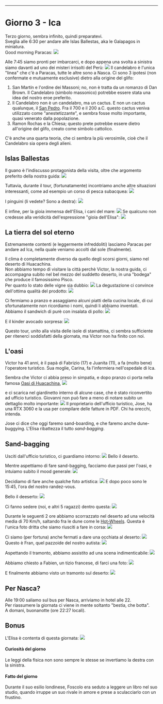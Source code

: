 ---
# Giorno 3 - Ica

Terzo giorno, sembra infinito, quindi preparatevi.</br>
Sveglia alle 6:30 per andare alle Islas Ballestas, aka le Galapagos in miniatura.</br>
Good morning Paracas:
![](../photos/blog/3/IMG_8691.webp)

Alle 7:45 siamo pronti per imbarcarci, e dopo appena una svolta a sinistra siamo davanti ad uno dei misteri irrisolti del Perù:
![](../photos/blog/3/IMG_8710.webp)
Il candelabro è l'unica "linea" che c'è a Paracas, tutte le altre sono a Nasca. Ci sono 3 ipotesi (non confermate e mutuamente esclusive) dietro alla origine del glifo:
1. San Martín e l'ordine dei Massoni; no, non è tratta da un romanzo di Dan Brown. Il Candelabro (simbolo massonico) potrebbe essere stata una idea del nostro eroe preferito.
2. Il Candelabro non è un candelabro, ma un cactus. E non un cactus qualunque, il [San Pedro](https://es.wikipedia.org/wiki/Echinopsis_pachanoi). Fra il 700 e il 200 a.C. questo cactus veniva utilizzato come "anestetizzante", e sembra fosse molto importante, quasi venerato dalla popolazione. 
3. Ramon Rochas e la Chiesa; questo prete potrebbe essere dietro all'origine del glifo, creato come simbolo cattolico.

C'è anche una quarta teoria, che ci sembra la più verosimile, cioè che il Candelabro sia opera degli alieni.

## Islas Ballestas
Il guano è l'indiscusso protagonista della visita, oltre che argomento preferito della nostra guida:
![](../photos/blog/3/IMG_8744.webp)

Tuttavia, durante il tour, (fortunatamente) incontriamo anche altre situazioni interessanti, come ad esempio un corso di pesca subacquea:
![](../photos/blog/3/IMG_8726.webp)

I pinguini (li vedete? Sono a destra):
![](../photos/blog/3/IMG_8722.webp)

E infine, per la gioia immensa dell'Elisa, i cani del mare:
![](../photos/blog/3/IMG_8794.webp)
Se qualcuno non credesse alla veridicità dell'espressione "gioia dell'Elisa":
![](../photos/blog/3/IMG_8785.webp)

## La tierra del sol eterno
Estremamente contenti (e leggermente infreddoliti) lasciamo Paracas per andare ad Ica, nella quale veniamo accolti dal sole (finalmente).

Il clima è completamente diverso da quello degli scorsi giorni, siamo nel deserto di Huacachina. </br>
Non abbiamo tempo di visitare la città perchè Victor, la nostra guida, ci accompagna subito nel bel mezzo del suddetto deserto, in una "bodega" che produce il famosissimo Pisco. <br/>
Per quanto lo stato delle vigne sia dubbio:
![](../photos/blog/3/IMG_8830.webp)
La degustazione ci convince dell'ottima qualità del prodotto:
![](../photos/blog/3/IMG_collage.webp)

Ci fermiamo a pranzo e assaggiamo alcuni piatti della cucina locale, di cui sfortunatamente non ricordiamo i nomi, quindi li abbiamo inventati. </br>
Abbiamo il sandwich di purè con insalata di pollo:
![](../photos/blog/3/IMG_8843.webp)

E il kinder avocado sorpresa:
![](../photos/blog/3/IMG_8844.webp)

Questo tour, unito alla visita delle isole di stamattina, ci sembra sufficiente per ritenerci soddisfatti della giornata, ma Victor non ha finito con noi.

## L'oasi
Victor ha 41 anni, è il papà di Fabrizio (17) e Juanita (11), a fa (molto bene) l'operatore turistico. Sua moglie, Carina, fa l'infermiera nell'ospedale di Ica. 

Sembra che Victor ci abbia preso in simpatia, e dopo pranzo ci porta nella famosa [Oasi di Huacachina](https://it.wikipedia.org/wiki/Huacachina), 
![](../photos/blog/3/IMG_8852.webp)

e ci scarica nel giardinetto interno di alcune case, che è stato riconvertito ad ufficio turistico. Giovanni non può fare a meno di notare subito un dettaglio molto importante:
![](../photos/blog/3/IMG_8855.webp)
Il proprietario dell'ufficio turistico, Jose, ha una RTX 3060 e la usa per compilare delle fatture in PDF. Chi ha orecchi, intenda.

Jose ci dice che oggi faremo sand-boarding, e che faremo anche dune-buggying. L'Elisa ribattezza il tutto *sand-bagging*.

## Sand-bagging
Usciti dall'ufficio turistico, ci guardiamo intorno:
![](../photos/blog/3/IMG_8856.webp)
Bello il deserto.

Mentre aspettiamo di fare sand-bagging, facciamo due passi per l'oasi, e intuiamo subito il mood generale:
![](../photos/blog/3/IMG_8869.webp)

Decidiamo di fare anche qualche foto artistica:
![](../photos/blog/3/IMG_pantene.webp)
E dopo poco sono le 15:45, l'ora del nostro randez-vous.

Bello il deeserto:
![](../photos/blog/3/IMG_8903.webp)

Ci fanno sedere (noi, e altri 5 ragazzi) dentro questa:
![](../photos/blog/3/IMG_8996.webp)

Durante le seguenti 2 ore abbiamo scorrazzato nel deserto ad una velocità media di 70 Km/h, saltando fra le dune come le [Hot-Wheels](https://www.youtube.com/watch?v=ypAthG-mMoQ).
Questa è l'unica foto dritta che siamo riusciti a fare in corsa:
![](../photos/blog/3/IMG_8927.webp)

Ci siamo (per fortuna) anche fermati a dare una occhiata al deserto:
![](../photos/blog/3/IMG_8966.webp)
Questo è Fran, quel pazzoide del nostro autista:
![](../photos/blog/3/IMG_8989.webp)

Aspettando il tramonto, abbiamo assistito ad una scena indimenticabile:
![](../photos/blog/3/IMG_9008.webp)

Abbiamo chiesto a Fabien, un tizio francese, di farci una foto:
![](../photos/blog/3/IMG_9018.webp)

E finalmente abbiamo visto un tramonto sul deserto:
![](../photos/blog/3/IMG_9040.webp)

## Per Nasca?
Alle 19:00 saliamo sul bus per Nasca, arriviamo in hotel alle 22. <br/>
Per riassumere la giornata ci viene in mente soltanto "bestia, che botta".<br/>
A domani, buonanotte (ore 22:27 locali).

## Bonus
L'Elisa è contenta di questa giornata:
![](../photos/blog/3/IMG_9051.webp)

#### Curiosità del giorno
Le leggi della fisica non sono sempre le stesse se invertiamo la destra con la sinistra.
#### Fatto del giorno
Durante il suo esilio londinese, Foscolo era seduto a leggere un libro nel suo studio, quando irruppe un suo rivale in amore e prese a sculacciarlo con un frustino.














